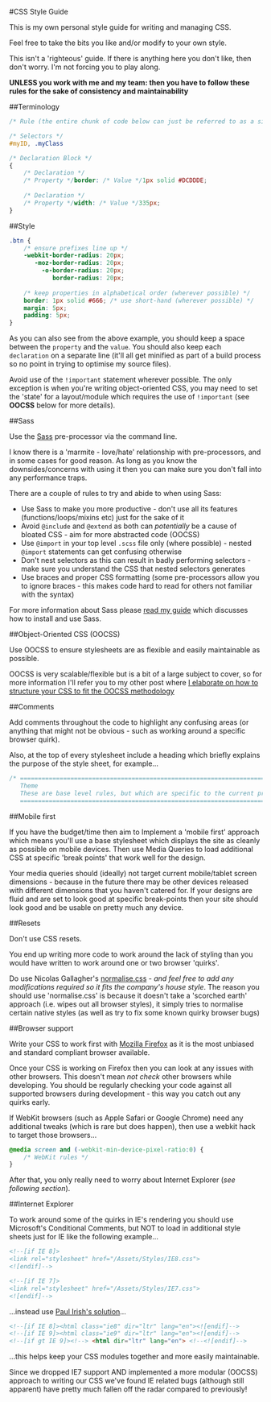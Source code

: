 #CSS Style Guide

This is my own personal style guide for writing and managing CSS. 

Feel free to take the bits you like and/or modify to your own style.

This isn't a 'righteous' guide. If there is anything here you don't like, then don't worry. I'm not forcing you to play along.

**UNLESS you work with me and my team: then you have to follow these rules for the sake of consistency and maintainability**

##Terminology

```css
/* Rule (the entire chunk of code below can just be referred to as a single 'rule') */

/* Selectors */
#myID, .myClass 

/* Declaration Block */
{
	/* Declaration */
	/* Property */border: /* Value */1px solid #DCDDDE;
	
	/* Declaration */
	/* Property */width: /* Value */335px;
}
```

##Style

```css
.btn {
    /* ensure prefixes line up */
	-webkit-border-radius: 20px;
       -moz-border-radius: 20px;
         -o-border-radius: 20px;
            border-radius: 20px;
	
	/* keep properties in alphabetical order (wherever possible) */
	border: 1px solid #666; /* use short-hand (wherever possible) */
	margin: 5px;
	padding: 5px;
}
```

As you can also see from the above example, you should keep a space between the `property` and the `value`. You should also keep each `declaration` on a separate line (it'll all get minified as part of a build process so no point in trying to optimise my source files).

Avoid use of the `!important` statement wherever possible. The only exception is when you're writing object-oriented CSS, you may need to set the 'state' for a layout/module which requires the use of `!important` (see **OOCSS** below for more details).

##Sass

Use the [Sass](http://sass-lang.com/) pre-processor via the command line.

I know there is a 'marmite - love/hate' relationship with pre-processors, and in some cases for good reason. As long as you know the downsides/concerns with using it then you can make sure you don't fall into any performance traps.

There are a couple of rules to try and abide to when using Sass:

* Use Sass to make you more productive - don't use all its features (functions/loops/mixins etc) just for the sake of it
* Avoid `@include` and `@extend` as both can _potentially_ be a cause of bloated CSS - aim for more abstracted code (OOCSS)
* Use `@import` in your top level `.scss` file only (where possible) - nested `@import` statements can get confusing otherwise
* Don't nest selectors as this can result in badly performing selectors - make sure you understand the CSS that nested selectors generates
* Use braces and proper CSS formatting (some pre-processors allow you to ignore braces - this makes code hard to read for others not familiar with the syntax)

For more information about Sass please [read my guide](https://github.com/Integralist/Blog-Posts/blob/master/Guide-to-using-SASS.md) which discusses how to install and use Sass.

##Object-Oriented CSS (OOCSS)

Use OOCSS to ensure stylesheets are as flexible and easily maintainable as possible.

OOCSS is very scalable/flexible but is a bit of a large subject to cover, so for more information I'll refer you to my other post where [I elaborate on how to structure your CSS to fit the OOCSS methodology](https://github.com/Integralist/Resume/blob/master/Object-Oriented-CSS.md)

##Comments

Add comments throughout the code to highlight any confusing areas (or anything that might not be obvious - such as working around a specific browser quirk).

Also, at the top of every stylesheet include a heading which briefly explains the purpose of the style sheet, for example…

```css
/* =============================================================================
   Theme
   These are base level rules, but which are specific to the current project
   ========================================================================== */
```

##Mobile first

If you have the budget/time then aim to Implement a 'mobile first' approach which means you'll use a base stylesheet which displays the site as cleanly as possible on mobile devices. Then use Media Queries to load additional CSS at specific 'break points' that work well for the design.

Your media queries should (ideally) not target current mobile/tablet screen dimensions - because in the future there may be other devices released with different dimensions that you haven't catered for. If your designs are fluid and are set to look good at specific break-points then your site should look good and be usable on pretty much any device.

##Resets

Don't use CSS resets. 

You end up writing more code to work around the lack of styling than you would have written to work around one or two browser 'quirks'.

Do use Nicolas Gallagher's [normalise.css](https://github.com/necolas/normalize.css) - *and feel free to add any modifications required so it fits the company's house style*. The reason you should use 'normalise.css' is because it doesn't take a 'scorched earth' approach (i.e. wipes out all browser styles), it simply tries to normalise certain native styles (as well as try to fix some known quirky browser bugs) 

##Browser support

Write your CSS to work first with [Mozilla Firefox](www.mozilla.org/en-US/firefox/) as it is the most unbiased and standard compliant browser available.

Once your CSS is working on Firefox then you can look at any issues with other browsers. This doesn't mean *not check* other browsers while developing. You should be regularly checking your code against all supported browsers during development - this way you catch out any quirks early.

If WebKit browsers (such as Apple Safari or Google Chrome) need any additional tweaks (which is rare but does happen), then use a webkit hack to target those browsers… 

```css
@media screen and (-webkit-min-device-pixel-ratio:0) {
    /* WebKit rules */
}
```

After that, you only really need to worry about Internet Explorer (*see following section*).

##Internet Explorer

To work around some of the quirks in IE's rendering you should use Microsoft's Conditional Comments, but NOT to load in additional style sheets just for IE like the following example...

```html
<!--[if IE 8]>
<link rel="stylesheet" href="/Assets/Styles/IE8.css">
<![endif]-->

<!--[if IE 7]>
<link rel="stylesheet" href="/Assets/Styles/IE7.css">
<![endif]-->
```

...instead use [Paul Irish's solution](http://paulirish.com/2008/conditional-stylesheets-vs-css-hacks-answer-neither/)…

```html
<!--[if IE 8]><html class="ie8" dir="ltr" lang="en"><![endif]-->
<!--[if IE 9]><html class="ie9" dir="ltr" lang="en"><![endif]-->
<!--[if gt IE 9]><!--> <html dir="ltr" lang="en"> <!--<![endif]-->
```

...this helps keep your CSS modules together and more easily maintainable.

Since we dropped IE7 support AND implemented a more modular (OOCSS) approach to writing our CSS we've found IE related bugs (although still apparent) have pretty much fallen off the radar compared to previously!